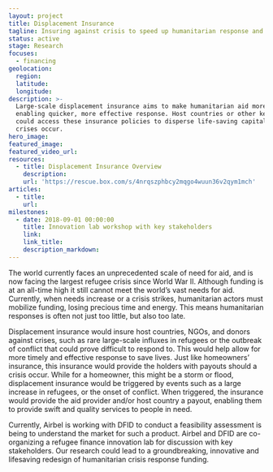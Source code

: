 ```yaml
---
layout: project
title: Displacement Insurance
tagline: Insuring against crisis to speed up humanitarian response and save lives
status: active
stage: Research
focuses:
  - financing
geolocation:
  region:
  latitude:
  longitude:
description: >-
  Large-scale displacement insurance aims to make humanitarian aid more agile,
  enabling quicker, more effective response. Host countries or other key actors
  could access these insurance policies to disperse life-saving capital as
  crises occur.
hero_image:
featured_image:
featured_video_url:
resources:
  - title: Displacement Insurance Overview
    description:
    url: 'https://rescue.box.com/s/4nrqszphbcy2mqgo4wuun36v2qym1mch'
articles:
  - title:
    url:
milestones:
  - date: 2018-09-01 00:00:00
    title: Innovation lab workshop with key stakeholders
    link:
    link_title:
    description_markdown:
---
```


The world currently faces an unprecedented scale of need for aid, and is now facing the largest refugee crisis since World War II. Although funding is at an all-time high it still cannot meet the world’s vast needs for aid. Currently, when needs increase or a crisis strikes, humanitarian actors must mobilize funding, losing precious time and energy. This means humanitarian responses is often not just too little, but also too late.

Displacement insurance would insure host countries, NGOs, and donors against crises, such as rare large-scale influxes in refugees or the outbreak of conflict that could prove difficult to respond to. This would help allow for more timely and effective response to save lives. Just like homeowners’ insurance, this insurance would provide the holders with payouts should a crisis occur. While for a homeowner, this might be a storm or flood, displacement insurance would be triggered by events such as a large increase in refugees, or the onset of conflict. When triggered, the insurance would provide the aid provider and/or host country a payout, enabling them to provide swift and quality services to people in need.

Currently, Airbel is working with DFID to conduct a feasibility assessment is being to understand the market for such a product. Airbel and DFID are co-organizing a refugee finance innovation lab for discussion with key stakeholders. Our research could lead to a groundbreaking, innovative and lifesaving redesign of humanitarian crisis response funding.